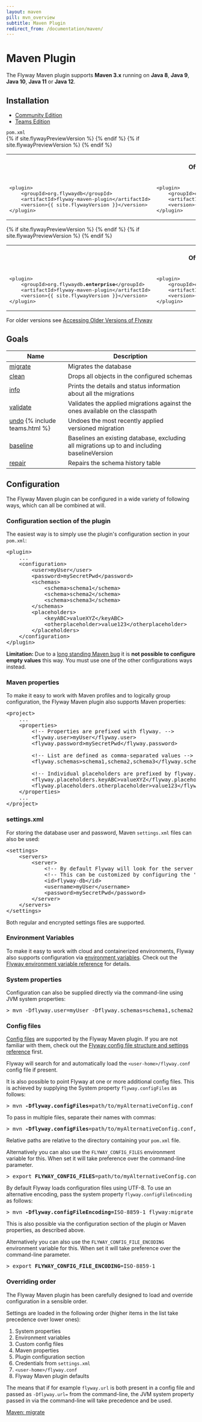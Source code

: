 ```yaml
---
layout: maven
pill: mvn_overview
subtitle: Maven Plugin
redirect_from: /documentation/maven/
---
```

# Maven Plugin

The Flyway Maven plugin supports **Maven 3.x** running on **Java 8**, **Java 9**, **Java 10**, **Java 11** or **Java 12**.

## Installation

<div class="tabbable">
    <ul class="nav nav-tabs">
        <li class="active marketing-item"><a href="#tab-community" data-toggle="tab">Community Edition</a>
        </li>
        <li class="marketing-item"><a href="#tab-teams" data-toggle="tab">Teams Edition</a>
        </li>
    </ul>
    <div class="tab-content">
    <code>pom.xml</code>
        <div class="tab-pane active" id="tab-community">
<table class="table">
    {% if site.flywayPreviewVersion %}
    <tr>
        <th></th>
        <th>Official Release (recommended)</th>
        <td>Early-Access Preview</td>
    </tr>    
    {% endif %}
    <tr>
        <td>
            <pre class="prettyprint">&lt;plugin&gt;
    &lt;groupId&gt;org.flywaydb&lt;/groupId&gt;
    &lt;artifactId&gt;flyway-maven-plugin&lt;/artifactId&gt;
    &lt;version&gt;{{ site.flywayVersion }}&lt;/version&gt;
&lt;/plugin&gt;</pre>
        </td>
        {% if site.flywayPreviewVersion %}
        <td>
            <pre class="prettyprint">&lt;plugin&gt;
    &lt;groupId&gt;org.flywaydb&lt;/groupId&gt;
    &lt;artifactId&gt;flyway-maven-plugin&lt;/artifactId&gt;
    &lt;version&gt;{{ site.flywayPreviewVersion }}&lt;/version&gt;
&lt;/plugin&gt;</pre>
        </td>
        {% endif %}
    </tr>
</table>
        </div>
                <div class="tab-pane" id="tab-teams">
<table class="table">
    {% if site.flywayPreviewVersion %}
    <tr>
        <th></th>
        <th>Official Release (recommended)</th>
        <td>Early-Access Preview</td>
    </tr>    
    {% endif %}
    <tr>
        <td>
            <pre class="prettyprint">&lt;plugin&gt;
    &lt;groupId&gt;org.flywaydb<strong>.enterprise</strong>&lt;/groupId&gt;
    &lt;artifactId&gt;flyway-maven-plugin&lt;/artifactId&gt;
    &lt;version&gt;{{ site.flywayVersion }}&lt;/version&gt;
&lt;/plugin&gt;</pre>
        </td>
        {% if site.flywayPreviewVersion %}
        <td>
            <pre class="prettyprint">&lt;plugin&gt;
    &lt;groupId&gt;org.flywaydb<strong>.enterprise</strong>&lt;/groupId&gt;
    &lt;artifactId&gt;flyway-maven-plugin&lt;/artifactId&gt;
    &lt;version&gt;{{ site.flywayPreviewVersion }}&lt;/version&gt;
&lt;/plugin&gt;</pre>
        </td>
        {% endif %}
    </tr>
</table>
        </div>
    </div>
</div>

<p class="note">
  For older versions see <a href="/documentation/olderversions">Accessing Older Versions of Flyway</a>
</p>

## Goals
<table class="table table-bordered table-hover">
    <thead>
    <tr>
        <th><strong>Name</strong></th>
        <th><strong>Description</strong></th>
    </tr>
    </thead>
    <tbody>
    <tr>
        <td><a href="/documentation/usage/maven/migrate">migrate</a></td>
        <td>Migrates the database</td>
    </tr>
    <tr>
        <td><a href="/documentation/usage/maven/clean">clean</a></td>
        <td>Drops all objects in the configured schemas</td>
    </tr>
    <tr>
        <td><a href="/documentation/usage/maven/info">info</a></td>
        <td>Prints the details and status information about all the migrations</td>
    </tr>
    <tr>
        <td><a href="/documentation/usage/maven/validate">validate</a></td>
        <td>Validates the applied migrations against the ones available on the classpath</td>
    </tr>
    <tr>
        <td><a href="/documentation/usage/maven/undo">undo</a> {% include teams.html %}</td>
        <td>Undoes the most recently applied versioned migration</td>
    </tr>
    <tr>
        <td><a href="/documentation/usage/maven/baseline">baseline</a></td>
        <td>Baselines an existing database, excluding all migrations up to and including baselineVersion</td>
    </tr>
    <tr>
        <td><a href="/documentation/usage/maven/repair">repair</a></td>
        <td>Repairs the schema history table</td>
    </tr>
    </tbody>
</table>

## Configuration

The Flyway Maven plugin can be configured in a wide variety of following ways, which can all be combined at will.

### Configuration section of the plugin

The easiest way is to simply use the plugin's configuration section in your `pom.xml`:

<pre class="prettyprint">&lt;plugin&gt;
    ...
    &lt;configuration&gt;
        &lt;user&gt;myUser&lt;/user&gt;
        &lt;password&gt;mySecretPwd&lt;/password&gt;
        &lt;schemas&gt;
            &lt;schema&gt;schema1&lt;/schema&gt;
            &lt;schema&gt;schema2&lt;/schema&gt;
            &lt;schema&gt;schema3&lt;/schema&gt;
        &lt;/schemas&gt;
        &lt;placeholders&gt;
            &lt;keyABC&gt;valueXYZ&lt;/keyABC&gt;
            &lt;otherplaceholder&gt;value123&lt;/otherplaceholder&gt;
        &lt;/placeholders&gt;
    &lt;/configuration&gt;
&lt;/plugin&gt;</pre>

<div class="well well-small">
    <strong>Limitation: </strong> Due to a <a href="http://mail-archives.apache.org/mod_mbox/maven-users/200708.mbox/%3C5a2cf1f60708090246l216f156esf46cc1e968b37ccd@mail.gmail.com%3E">long standing Maven bug</a>
    it is <strong>not possible to configure empty values</strong> this way. You must use one of the other configurations ways instead.
</div>

### Maven properties

To make it easy to work with Maven profiles and to logically group configuration, the Flyway Maven plugin also supports Maven properties:

<pre class="prettyprint">&lt;project&gt;
    ...
    &lt;properties&gt;
        &lt;!-- Properties are prefixed with flyway. --&gt;
        &lt;flyway.user&gt;myUser&lt;/flyway.user&gt;
        &lt;flyway.password&gt;mySecretPwd&lt;/flyway.password&gt;

        &lt;!-- List are defined as comma-separated values --&gt;
        &lt;flyway.schemas&gt;schema1,schema2,schema3&lt;/flyway.schemas&gt;

        &lt;!-- Individual placeholders are prefixed by flyway.placeholders. --&gt;
        &lt;flyway.placeholders.keyABC&gt;valueXYZ&lt;/flyway.placeholders.keyABC&gt;
        &lt;flyway.placeholders.otherplaceholder&gt;value123&lt;/flyway.placeholders.otherplaceholder&gt;
    &lt;/properties&gt;
    ...
&lt;/project&gt;</pre>

### settings.xml

For storing the database user and password, Maven `settings.xml` files can also be used:

<pre class="prettyprint">&lt;settings&gt;
    &lt;servers&gt;
        &lt;server&gt;
            &lt;!-- By default Flyway will look for the server with the id 'flyway-db' --&gt;
            &lt;!-- This can be customized by configuring the 'serverId' property --&gt;
            &lt;id&gt;flyway-db&lt;/id&gt;
            &lt;username&gt;myUser&lt;/username&gt;
            &lt;password&gt;mySecretPwd&lt;/password&gt;
        &lt;/server&gt;
    &lt;/servers&gt;
&lt;/settings&gt;</pre>

Both regular and encrypted settings files are supported.

### Environment Variables

To make it easy to work with cloud and containerized environments, Flyway also supports configuration via
[environment variables](/documentation/configuration/envvars). Check out the [Flyway environment variable reference](/documentation/configuration/envvars) for details.

### System properties

Configuration can also be supplied directly via the command-line using JVM system properties:

<pre class="console"><span>&gt;</span> mvn -Dflyway.user=myUser -Dflyway.schemas=schema1,schema2 -Dflyway.placeholders.keyABC=valueXYZ</pre>

### Config files

[Config files](/documentation/configuration/configfile) are supported by the Flyway Maven plugin. If you are not familiar with them,
check out the [Flyway config file structure and settings reference](/documentation/configuration/configfile) first.

Flyway will search for and automatically load the `<user-home>/flyway.conf` config file if present.

It is also possible to point Flyway at one or more additional config files. This is achieved by
supplying the System property `flyway.configFiles` as follows:

<pre class="console"><span>&gt;</span> mvn <strong>-Dflyway.configFiles=</strong>path/to/myAlternativeConfig.conf flyway:migrate</pre>

To pass in multiple files, separate their names with commas:

<pre class="console"><span>&gt;</span> mvn <strong>-Dflyway.configFiles</strong>=path/to/myAlternativeConfig.conf,other.conf flyway:migrate</pre>

Relative paths are relative to the directory containing your `pom.xml` file. 

Alternatively you can also use the `FLYWAY_CONFIG_FILES` environment variable for this.
When set it will take preference over the command-line parameter.

<pre class="console"><span>&gt;</span> export <strong>FLYWAY_CONFIG_FILES</strong>=path/to/myAlternativeConfig.conf,other.conf</pre>

By default Flyway loads configuration files using UTF-8. To use an alternative encoding, pass the system property <code>flyway.configFileEncoding</code>
    as follows:
<pre class="console"><span>&gt;</span> mvn <strong>-Dflyway.configFileEncoding=</strong>ISO-8859-1 flyway:migrate</pre>

This is also possible via the configuration section of the plugin or Maven properties, as described above.

Alternatively you can also use the `FLYWAY_CONFIG_FILE_ENCODING` environment variable for this.
    When set it will take preference over the command-line parameter.

<pre class="console"><span>&gt;</span> export <strong>FLYWAY_CONFIG_FILE_ENCODING</strong>=ISO-8859-1</pre>

### Overriding order

The Flyway Maven plugin has been carefully designed to load and override configuration in a sensible order.

Settings are loaded in the following order (higher items in the list take precedence over lower ones):
1. System properties
2. Environment variables
3. Custom config files
4. Maven properties
5. Plugin configuration section 
6. Credentials from `settings.xml` 
7. `<user-home>/flyway.conf`
8. Flyway Maven plugin defaults

The means that if for example `flyway.url` is both present in a config file and passed as `-Dflyway.url=` from the command-line,
the JVM system property passed in via the command-line will take precedence and be used.  

<p class="next-steps">
    <a class="btn btn-primary" href="/documentation/usage/maven/migrate">Maven: migrate <i class="fa fa-arrow-right"></i></a>
</p>
